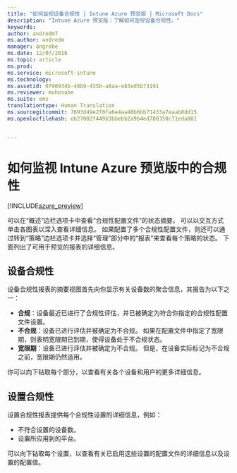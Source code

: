 ```yaml
---
title: "如何监视设备合规性 | Intune Azure 预览版 | Microsoft Docs"
description: "Intune Azure 预览版：了解如何监视设备合规性。"
keywords: 
author: andredm7
ms.author: andredm
manager: angrobe
ms.date: 12/07/2016
ms.topic: article
ms.prod: 
ms.service: microsoft-intune
ms.technology: 
ms.assetid: 0790934b-48b9-435b-a8aa-e83ed5b73191
ms.reviewer: muhosabe
ms.suite: ems
translationtype: Human Translation
ms.sourcegitcommit: 7693d49e2f0fa6e4aa40b6bb71433a7eaab8dd15
ms.openlocfilehash: eb27002f449b3bbebb2a9b4ed780350c71eda881


---
```

# <a name="how-to-monitor-compliance-in-intune-azure-preview"></a>如何监视 Intune Azure 预览版中的合规性

[!INCLUDE[azure_preview](../includes/azure_preview.md)]

可以在“概述”边栏选项卡中查看“合规性配置文件”的状态摘要。
可以以交互方式单击各图表以深入查看详细信息。 如果配置了多个合规性配置文件，则还可以通过转到“策略”边栏选项卡并选择“管理”部分中的“报表”来查看每个策略的状态。  下面列出了可用于预览的报表的详细信息。

##  <a name="device-compliance"></a>设备合规性

设备合规性报表的摘要视图首先向你显示有关设备数的聚合信息，其报告为以下之一：

- **合规**：设备最近已进行了合规性评估，并已被确定为符合你指定的合规性配置文件设置。
- **不合规**：设备已进行评估并被确定为不合规。  如果在配置文件中指定了宽限期，则表明宽限期已到期，使得设备处于不合规状态。
- **宽限期**：设备已进行评估并被确定为不合规。 但是，在设备实际标记为不合规之前，宽限期仍然适用。

你可以向下钻取每个部分，以查看有关各个设备和用户的更多详细信息。

## <a name="setting-compliance"></a>设置合规性

设置合规性报表提供每个合规性设置的详细信息，例如：

- 不符合设置的设备数。
- 设置所应用到的平台。

可以向下钻取每个设置，以查看有关已启用这些设置的配置文件的详细信息以及设置的配置值。



<!--HONumber=Feb17_HO1-->


